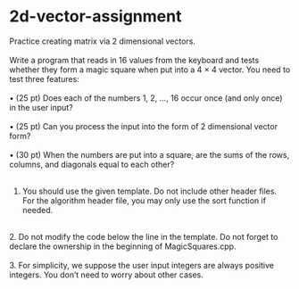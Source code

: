 # 2d-vector-assignment
Practice creating matrix via 2 dimensional vectors.
<br />
<br />
Write a program that reads in 16 values from the keyboard and tests whether they form a
magic square when put into a 4 × 4 vector. You need to test three features:
<br />
<br />
• (25 pt) Does each of the numbers 1, 2, ..., 16 occur once (and only once) in the user
input?
<br />
<br />
• (25 pt) Can you process the input into the form of 2 dimensional vector form?
<br />
<br />
• (30 pt) When the numbers are put into a square, are the sums of the rows, columns,
and diagonals equal to each other?
<br />
<br />
1. You should use the given template. Do not include other header files. For the algorithm
header file, you may only use the sort function if needed.
<br>
2. Do not modify the code below the line in the template. Do not forget to declare the
ownership in the beginning of MagicSquares.cpp.
<br>
<br>
3. For simplicity, we suppose the user input integers are always positive integers. You
don’t need to worry about other cases.
